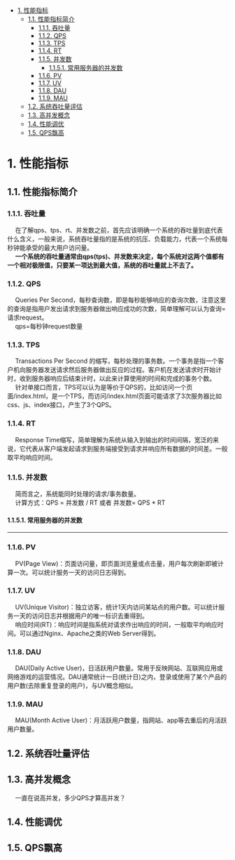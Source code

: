 
<!-- TOC -->

- [1. 性能指标](#1-性能指标)
    - [1.1. 性能指标简介](#11-性能指标简介)
        - [1.1.1. 吞吐量](#111-吞吐量)
        - [1.1.2. QPS](#112-qps)
        - [1.1.3. TPS](#113-tps)
        - [1.1.4. RT](#114-rt)
        - [1.1.5. 并发数](#115-并发数)
            - [1.1.5.1. 常用服务器的并发数](#1151-常用服务器的并发数)
        - [1.1.6. PV](#116-pv)
        - [1.1.7. UV](#117-uv)
        - [1.1.8. DAU](#118-dau)
        - [1.1.9. MAU](#119-mau)
    - [1.2. 系统吞吐量评估](#12-系统吞吐量评估)
    - [1.3. 高并发概念](#13-高并发概念)
    - [1.4. 性能调优](#14-性能调优)
    - [1.5. QPS飘高](#15-qps飘高)

<!-- /TOC -->

# 1. 性能指标  

## 1.1. 性能指标简介
<!-- 
不了解 QPS、TPS、RT、并发数、吞吐量，劝你简历别写熟悉高并发 
https://mp.weixin.qq.com/s/LFBK_3Mfo644mzXZXxsSTw

* 并发数：指系统同时能处理的请求数量，同样反应了系统的负载能力。这个数值可以分析机器1s内的访问日志数量来得到。  
* QPS：Queries Per Second，每秒查询数。每秒能够响应的查询次数。  
    &emsp; QPS是对一个特定的查询服务器在规定时间内所处理流量多少的衡量标准，在因特网上，作为域名系统服务器的机器的性能经常用每秒查询率来衡量。每秒的响应请求数，也即是最大吞吐能力。  
* TPS：Transactions Per Second 的缩写，每秒处理的事务数目。一个事务是指一个客户机向服务器发送请求然后服务器做出反应的过程。客户机在发送请求时开始计时，收到服务器响应后结束计时，以此来计算使用的时间和完成的事务个数，最终利用这些信息作出的评估分。  
    &emsp; TPS 的过程包括：客户端请求服务端、服务端内部处理、服务端返回客户端。
* 吐吞量：指系统在单位时间内处理请求的数量，TPS、QPS都是吞吐量的常用量化指标。  
    &emsp; 系统吞吐量几个重要参数：QPS(TPS)、并发数、响应时间
    1. QPS(TPS)：每秒钟 request / 事务数量
    2. 并发数：系统同时处理的 request / 事务数
    3. 响应时间：  一般取平均响应时间

    &emsp; 理解了上面三个要素的意义之后，就能推算出它们之间的关系：  
    &emsp; QPS(TPS)= 并发数/平均响应时间   或者：并发数 = QPS * 平均响应时间

* PV：页面浏览量，通常是衡量一个网络新闻频道或网站甚至一条网络新闻的主要指标。用户每一次对网站中的每个页面访问均被记录 1 次。用户对同一页面的多次刷新，访问量累计。  
* UV：访问数(Unique Visitor)指独立访客访问数，统计1天内访问某站点的用户数(以 cookie 为依据)，一台电脑终端为一个访客。  
-->

### 1.1.1. 吞吐量  
&emsp; 在了解qps、tps、rt、并发数之前，首先应该明确一个系统的吞吐量到底代表什么含义，一般来说，系统吞吐量指的是系统的抗压、负载能力，代表一个系统每秒钟能承受的最大用户访问量。  
&emsp; **一个系统的吞吐量通常由qps(tps)、并发数来决定，每个系统对这两个值都有一个相对极限值，只要某一项达到最大值，系统的吞吐量就上不去了。**  

### 1.1.2. QPS
&emsp; Queries Per Second，每秒查询数，即是每秒能够响应的查询次数，注意这里的查询是指用户发出请求到服务器做出响应成功的次数，简单理解可以认为查询=请求request。  
&emsp; qps=每秒钟request数量  

### 1.1.3. TPS
&emsp; Transactions Per Second 的缩写，每秒处理的事务数。一个事务是指一个客户机向服务器发送请求然后服务器做出反应的过程。客户机在发送请求时开始计时，收到服务器响应后结束计时，以此来计算使用的时间和完成的事务个数。  
&emsp; 针对单接口而言，TPS可以认为是等价于QPS的，比如访问一个页面/index.html，是一个TPS，而访问/index.html页面可能请求了3次服务器比如css、js、index接口，产生了3个QPS。  

### 1.1.4. RT
&emsp; Response Time缩写，简单理解为系统从输入到输出的时间间隔，宽泛的来说，它代表从客户端发起请求到服务端接受到请求并响应所有数据的时间差。一般取平均响应时间。  
 
### 1.1.5. 并发数
&emsp; 简而言之，系统能同时处理的请求/事务数量。  
&emsp; 计算方式：QPS = 并发数 / RT 或者 并发数= QPS * RT  

#### 1.1.5.1. 常用服务器的并发数  
<!-- 
 tomcat支持多少并发 
 https://zhidao.baidu.com/question/1445941399668603020.html
 mysql的并发量是多少？
 https://ask.csdn.net/questions/1091683
-->

----
### 1.1.6. PV
&emsp; PV(Page View)：页面访问量，即页面浏览量或点击量，用户每次刷新即被计算一次。可以统计服务一天的访问日志得到。  

### 1.1.7. UV
&emsp; UV(Unique Visitor)：独立访客，统计1天内访问某站点的用户数。可以统计服务一天的访问日志并根据用户的唯一标识去重得到。  
&emsp; 响应时间(RT)：响应时间是指系统对请求作出响应的时间，一般取平均响应时间。可以通过Nginx、Apache之类的Web Server得到。  

### 1.1.8. DAU
&emsp; DAU(Daily Active User)，日活跃用户数量。常用于反映网站、互联网应用或网络游戏的运营情况。DAU通常统计一日(统计日)之内，登录或使用了某个产品的用户数(去除重复登录的用户)，与UV概念相似。  

### 1.1.9. MAU  
&emsp; MAU(Month Active User)：月活跃用户数量，指网站、app等去重后的月活跃用户数量。  

## 1.2. 系统吞吐量评估  
<!-- 
https://mp.weixin.qq.com/s/Lo3Pt1Z5T1aN6jaIrp_kJg
-->

## 1.3. 高并发概念  
&emsp; 一直在说高并发，多少QPS才算高并发？  
<!-- 
一直再说高并发，多少QPS才算高并发？
https://www.cnblogs.com/capacity-yang/p/13064775.html
-->

## 1.4. 性能调优 
<!-- 
https://mp.weixin.qq.com/s/LFBK_3Mfo644mzXZXxsSTw
-->

## 1.5. QPS飘高  


